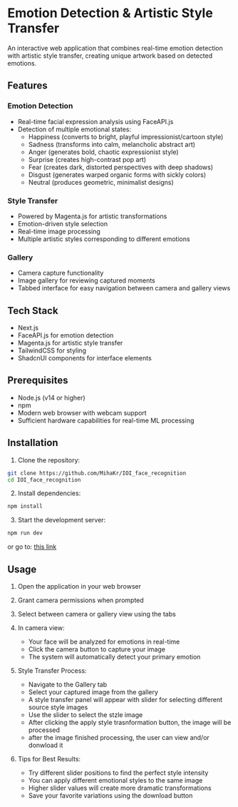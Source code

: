 # Emotion Detection & Artistic Style Transfer

An interactive web application that combines real-time emotion detection with artistic style transfer, creating unique artwork based on detected emotions.

## Features

### Emotion Detection

- Real-time facial expression analysis using FaceAPI.js
- Detection of multiple emotional states:
    - Happiness (converts to bright, playful impressionist/cartoon style)
    - Sadness (transforms into calm, melancholic abstract art)
    - Anger (generates bold, chaotic expressionist style)
    - Surprise (creates high-contrast pop art)
    - Fear (creates dark, distorted perspectives with deep shadows)
    - Disgust (generates warped organic forms with sickly colors)
    - Neutral (produces geometric, minimalist designs)

### Style Transfer

- Powered by Magenta.js for artistic transformations
- Emotion-driven style selection
- Real-time image processing
- Multiple artistic styles corresponding to different emotions

### Gallery

- Camera capture functionality
- Image gallery for reviewing captured moments
- Tabbed interface for easy navigation between camera and gallery views

## Tech Stack

- Next.js
- FaceAPI.js for emotion detection
- Magenta.js for artistic style transfer
- TailwindCSS for styling
- ShadcnUI components for interface elements

## Prerequisites

- Node.js (v14 or higher)
- npm
- Modern web browser with webcam support
- Sufficient hardware capabilities for real-time ML processing

## Installation

1. Clone the repository:

```bash
git clone https://github.com/MihaKr/IOI_face_recognition
cd IOI_face_recognition
```

2. Install dependencies:

```bash
npm install
```

3. Start the development server:

```bash
npm run dev
```

or go to: [this link](https://mihakr.github.io/IOI_face_recognition/)


## Usage

1. Open the application in your web browser
2. Grant camera permissions when prompted
3. Select between camera or gallery view using the tabs
4. In camera view:

    - Your face will be analyzed for emotions in real-time
    - Click the camera button to capture your image
    - The system will automatically detect your primary emotion

5. Style Transfer Process:

    - Navigate to the Gallery tab
    - Select your captured image from the gallery
    - A style transfer panel will appear with  slider for selecting different source style images
    - Use the slider to select the stzle image
    - After clicking the apply style trasnformation button, the image will be processed
    - after the image finished processing, the user can view and/or donwload it

6. Tips for Best Results:

    - Try different slider positions to find the perfect style intensity
    - You can apply different emotional styles to the same image
    - Higher slider values will create more dramatic transformations
    - Save your favorite variations using the download button